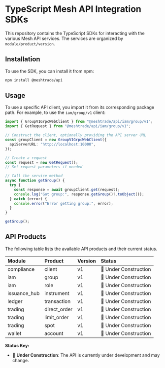 # TypeScript Mesh API Integration SDKs

This repository contains the TypeScript SDKs for interacting with the various Mesh API services. The services are organized by `module/product/version`.

## Installation

To use the SDK, you can install it from npm:

```bash
npm install @meshtrade/api
```

## Usage

To use a specific API client, you import it from its corresponding package path. For example, to use the `iam/group/v1` client:

```typescript
import { GroupV1GrpcWebClient } from "@meshtrade/api/iam/group/v1";
import { GetRequest } from "@meshtrade/api/iam/group/v1";

// Construct the client, optionally providing the API server URL
const groupClient = new GroupV1GrpcWebClient({
  apiServerURL: "http://localhost:10000",
});

// Create a request
const request = new GetRequest();
// Set request parameters if needed

// Call the service method
async function getGroup() {
  try {
    const response = await groupClient.get(request);
    console.log("Got group:", response.getGroup()?.toObject());
  } catch (error) {
    console.error("Error getting group:", error);
  }
}

getGroup();
```

## API Products

The following table lists the available API products and their current status.

| Module | Product | Version | Status |
| :--- | :--- | :--- | :--- |
| compliance | client | v1 | 🚧 Under Construction |
| iam | group | v1 | 🚧 Under Construction |
| iam | role | v1 | 🚧 Under Construction |
| issuance_hub | instrument | v1 | 🚧 Under Construction |
| ledger | transaction | v1 | 🚧 Under Construction |
| trading | direct_order | v1 | 🚧 Under Construction |
| trading | limit_order | v1 | 🚧 Under Construction |
| trading | spot | v1 | 🚧 Under Construction |
| wallet | account | v1 | 🚧 Under Construction |

**Status Key:**
*   🚧 **Under Construction**: The API is currently under development and may change.
